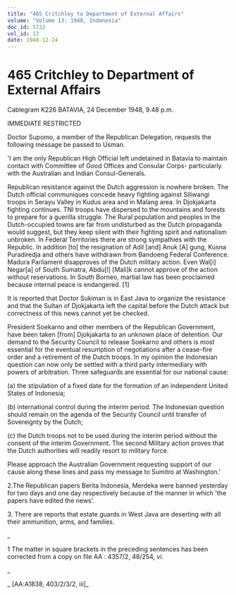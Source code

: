 ```yaml
---
title: "465 Critchley to Department of External Affairs"
volume: "Volume 13: 1948, Indonesia"
doc_id: 5732
vol_id: 13
date: 1948-12-24
---
```


# 465 Critchley to Department of External Affairs

Cablegram K226 BATAVIA, 24 December 1948, 9.48 p.m.

IMMEDIATE RESTRICTED

Doctor Supomo, a member of the Republican Delegation, requests the following message be passed to Usman.

'I am the only Republican High Official left undetained in Batavia to maintain contact with Committee of Good Offices and Consular Corps- particularly with the Australian and Indian Consul-Generals.

Republican resistance against the Dutch aggression is nowhere broken. The Dutch official communiques concede heavy fighting against Siliwangi troops in Serayu Valley in Kudus area and in Malang area. In Djokjakarta fighting continues. TNI troops have dispersed to the mountains and forests to prepare for a guerilla struggle. The Rural population and peoples in the Dutch-occupied towns are far from undisturbed as the Dutch propaganda would suggest, but they keep silent with their fighting spirit and nationalism unbroken. In Federal Territories there are strong sympathies with the Republic. In addition [to] the resignation of Adil [and] Anuk [A] gung, Kusna Puradiredja and others have withdrawn from Bandoeng Federal Conference. Madura Parliament disapproves of the Dutch military action. Even Wal[i] Negar[a] of South Sumatra, Abdu[l] [Mali]k cannot approve of the action without reservations. In South Borneo, martial law has been proclaimed because internal peace is endangered. [1]

It is reported that Doctor Sukiman is in East Java to organize the resistance and that the Sultan of Djokjakarta left the capital before the Dutch attack but correctness of this news cannot yet be checked.

President Soekarno and other members of the Republican Government, have been taken [from] Djokjakarta to an unknown place of detention. Our demand to the Security Council to release Soekarno and others is most essential for the eventual resumption of negotiations after a cease-fire order and a retirement of the Dutch troops. In my opinion the Indonesian question can now only be settled with a third party intermediary with powers of arbitration. Three safeguards are essential for our national cause:

(a) the stipulation of a fixed date for the formation of an independent United States of Indonesia;

(b) international control during the interim period. The Indonesian question should remain on the agenda of the Security Council until transfer of Sovereignty by the Dutch;

(c) the Dutch troops not to be used during the interim period without the consent of the interim Government. The second Military action proves that the Dutch authorities will readily resort to military force.

Please approach the Australian Government requesting support of our cause along these lines and pass my message to Sumitro at Washington.'

2.The Republican papers Berita Indonesia, Merdeka were banned yesterday for two days and one day respectively because of the manner in which 'the papers have edited the news'.

3\. There are reports that estate guards in West Java are deserting with all their ammunition, arms, and families.

_

1 The matter in square brackets in the preceding sentences has been corrected from a copy on file AA : 4357/2, 48/254, vi.

_

_ [AA:A1838, 403/2/3/2, iii]_

